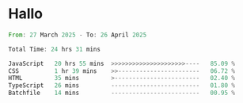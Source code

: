 # Hallo
<!--START_SECTION:waka-->

```rust
From: 27 March 2025 - To: 26 April 2025

Total Time: 24 hrs 31 mins

JavaScript   20 hrs 55 mins  >>>>>>>>>>>>>>>>>>>>>----   85.09 %
CSS          1 hr 39 mins    >>-----------------------   06.72 %
HTML         35 mins         >------------------------   02.40 %
TypeScript   26 mins         -------------------------   01.80 %
Batchfile    14 mins         -------------------------   00.95 %
```

<!--END_SECTION:waka-->
